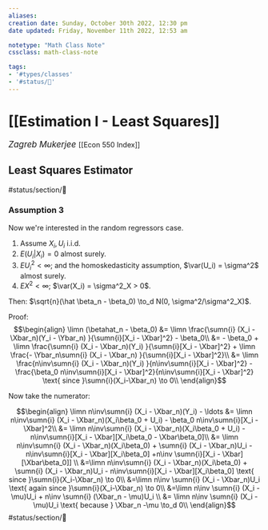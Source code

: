 ```yaml
---
aliases:
creation date: Sunday, October 30th 2022, 12:30 pm
date updated: Friday, November 11th 2022, 12:53 am

notetype: "Math Class Note"
cssclass: math-class-note

tags: 
- '#types/classes'
- '#status/🚧'
---
```


# [[Estimation I - Least Squares]]
<span style = "font-size:120%"><i >Zagreb Mukerjee </i></span>
[[Econ 550 Index]]


## Least Squares Estimator

#status/section/🚧 



### Assumption 3

Now we're interested in the random regressors case. 
1) Assume $X_i , U_i$ i.i.d. 
2) $E(U_i |X_i) = 0$ almost surely. 
3) $EU_i^2 < \infty$; and the homoskedasticity assumption, $\var(U_i) = \sigma^2$ almost surely. 
4) $EX^2 < \infty$; $\var(X_i) = \sigma^2_X > 0$. 

Then: $\sqrt{n}(\hat \beta_n - \beta_0) \to_d N(0, \sigma^2/\sigma^2_X)$. 

Proof: 
$$\begin{align}
\limn (\betahat_n - \beta_0) &= \limn \frac{\sumn{i} (X_i - \Xbar_n)(Y_i - \Ybar_n) }{\sumn{i}[X_i - \Xbar]^2} - \beta_0\\
&= - \beta_0 + \limn \frac{\sumn{i} (X_i - \Xbar_n)(Y_i) }{\sumn{i}[X_i - \Xbar]^2} + \limn \frac{- \Ybar_n\sumn{i} (X_i - \Xbar_n) }{\sumn{i}[X_i - \Xbar]^2}\\
&= \limn \frac{n\inv\sumn{i} (X_i - \Xbar_n)(Y_i) }{n\inv\sumn{i}[X_i - \Xbar]^2} - \frac{\beta_0 n\inv\sumn{i}[X_i - \Xbar]^2}{n\inv\sumn{i}[X_i - \Xbar]^2} \text{ since }\sumn{i}(X_i-\Xbar_n) \to 0\\
\end{align}$$

Now take the numerator: 

$$\begin{align}
\limn n\inv\sumn{i} (X_i - \Xbar_n)(Y_i) - \ldots &= \limn n\inv\sumn{i} (X_i - \Xbar_n)(X_i\beta_0 + U_i) - \beta_0 n\inv\sumn{i}[X_i - \Xbar]^2\\
&= \limn n\inv\sumn{i} (X_i - \Xbar_n)(X_i\beta_0 + U_i) - n\inv\sumn{i}[X_i - \Xbar][X_i\beta_0 - \Xbar\beta_0]\\
&= \limn n\inv\sumn{i} (X_i - \Xbar_n)(X_i\beta_0) + \sumn{i} (X_i - \Xbar_n)U_i - n\inv\sumn{i}[X_i - \Xbar][X_i\beta_0] +n\inv \sumn{i}[X_i - \Xbar][\Xbar\beta_0]] \\
&=\limn n\inv\sumn{i} (X_i - \Xbar_n)(X_i\beta_0) + \sumn{i} (X_i - \Xbar_n)U_i - n\inv\sumn{i}[X_i - \Xbar][X_i\beta_0] \text{ since }\sumn{i}(X_i-\Xbar_n) \to 0\\ 
&=\limn n\inv \sumn{i} (X_i - \Xbar_n)U_i   \text{ again since }\sumn{i}(X_i-\Xbar_n) \to 0\\
&=\limn n\inv \sumn{i} (X_i - \mu)U_i + n\inv \sumn{i} (\Xbar_n - \mu)U_i \\ 
&= \limn n\inv \sumn{i} (X_i - \mu)U_i \text{ because } \Xbar_n -\mu \to_d 0\\ 
\end{align}$$
#status/section/🚧 
